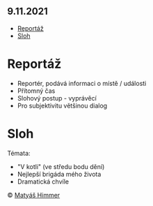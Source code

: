 ## 9.11.2021

- [Reportáž](#reportáž)
- [Sloh](#sloh)

# Reportáž

- Reportér, podává informaci o místě / události
- Přítomný čas
- Slohový postup - vyprávěcí
- Pro subjektivitu většinou dialog
  
# Sloh
Témata:
- "V kotli" (ve středu bodu dění)
- Nejlepší brigáda mého života
- Dramatická chvíle

<footer class="footer">
        <p>&copy; <a href="https://github.com/M4TY" target="_blank" rel="noopener noreferrer">Matyáš Himmer</a></p>
</footer>